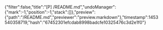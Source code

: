 {"filter":false,"title":"[P] /README.md","undoManager":{"mark":-1,"position":-1,"stack":[]},"preview":{"path":"/README.md","previewer":"preview.markdown"},"timestamp":1453540358719,"hash":"67452301efcdab8998badcfe10325476c3d2e1f0"}